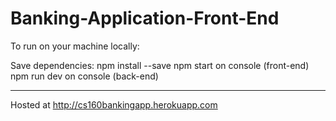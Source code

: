 # Banking-Application-Front-End

To run on your machine locally: 

Save dependencies: npm install --save
npm start on console (front-end)
npm run dev on console (back-end)


-----------------------------------------------------------------------
Hosted at http://cs160bankingapp.herokuapp.com
